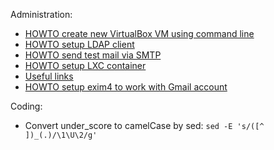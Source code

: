 Administration:
- [HOWTO create new VirtualBox VM using command
  line](./administration/howto-create-vbox-vm.md)
- [HOWTO setup LDAP client](./administration/howto-setup-ldap-client.md)
- [HOWTO send test mail via SMTP](./administration/howto-send-mail-via-smtp.md)
- [HOWTO setup LXC container](./administration/howto-create-lxc-container.md)
- [Useful links](./administration/useful-links.md)
- [HOWTO setup exim4 to work with Gmail
  account](https://wiki.debian.org/GmailAndExim4)

Coding:
- Convert under_score to camelCase by sed: ```sed -E 's/([^ ])_(.)/\1\U\2/g'```
